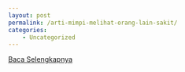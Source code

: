 ```yaml
---
layout: post
permalink: /arti-mimpi-melihat-orang-lain-sakit/
categories:
    - Uncategorized
---
```


[Baca Selengkapnya](/04)